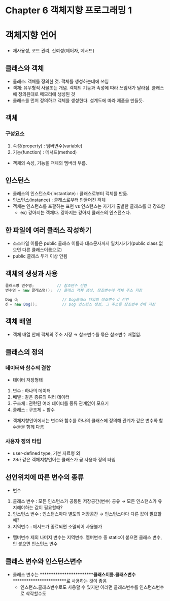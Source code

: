 # Chapter 6 객체지향 프로그래밍 1

# 객체지향 언어

- 재사용성, 코드 관리, 신뢰성(제어자, 메서드)

## 클래스와 객체

- 클래스: 객체를 정의한 것. 객체를 생성하는데에 쓰임
- 객체: 유무형적 사물또는 개념. 객체의 기능과 속성에 따라 쓰임새가 달라짐. 클래스에 정의된대로 메모리에 생성된 것
- 클래스를 먼저 정의하고 객체를 생성한다. 설계도에 따라 제품을 만들듯.

## 객체

### 구성요소

1. 속성(property) : 멤버변수(variable)
2. 기능(function) : 메서드(method)

- 객체의 속성, 기능을 객체의 멤버라 부름.

## 인스턴스

- 클래스의 인스턴스화(instantiate) : 클래스로부터 객체를 만듦.
- 인스턴스(instance) : 클래스로부터 만들어진 객체
- 객체는 인스턴스를 포괄하는 표현 vs 인스턴스는 자기가 출발한 클래스를 더 강조함
  - ex) 강아지는 객체다. 강아지는 강아지 클래스의 인스턴스다.

## 한 파일에 여러 클래스 작성하기

- 소스파일 이름은 public 클래스 이름과 대소문자까지 일치시키기(public class 없으면 다른 클래스이름으로)
- public 클래스 두개 이상 안됨

## 객체의 생성과 사용

```java
클래스명 변수명;          // 참조변수 선언
변수명 = new 클래스명();  // 클래스 객체 생성, 참조변수에 객체 주소 저장

Dog d;                   // Dog클래스 타입의 참조변수 d 선언
d = new Dog();           // Dog 인스턴스 생성, 그 주소를 참조변수 d에 저장
```

## 객체 배열

- 객체 배열 안에 객체의 주소 저장 → 참조변수를 묶은 참조변수 배열임.

## 클래스의 정의

### 데이터와 함수의 결합

- 데이터 저장형태

1. 변수 : 하나의 데이터
2. 배열 : 같은 종류의 여러 데이터
3. 구조체 : 관련된 여러 데이터를 종류 관계없이 모으기
4. 클래스 : 구조체 + 함수

- 객체지향언어에서는 변수와 함수를 하나의 클래스에 정의해 관계가 깊은 변수와 함수들을 함께 다룸

### 사용자 정의 타입

- user-defined type, 기본 자료형 외
- 자바 같은 객체지향언어는 클래스가 곧 사용자 정의 타입

## 선언위치에 따른 변수의 종류

- 변수

1. 클래스 변수 : 모든 인스턴스가 공통된 저장공간(변수) 공유 → 모든 인스턴스가 유지해야하는 값이 필요할때?
2. 인스턴스 변수 : 인스턴스마다 별도의 저장공간 → 인스턴스마다 다른 값이 필요할때?
3. 지역변수 : 메서드가 종료되면 소멸되어 사용불가

- 멤버변수 제외 나머지 변수는 지역변수. 멤버변수 중 static이 붙으면 클래스 변수, 안 붙으면 인스턴스 변수

## 클래스 변수와 인스턴스변수

- 클래스 변수는 **********************\*\***********************클래스이름.클래스변수**********************\*\***********************로 사용하는 것이 좋음
  - 인스턴스.클래스변수로도 사용할 수 있지만 이러면 클래스변수를 인스턴스변수로 착각할수도
